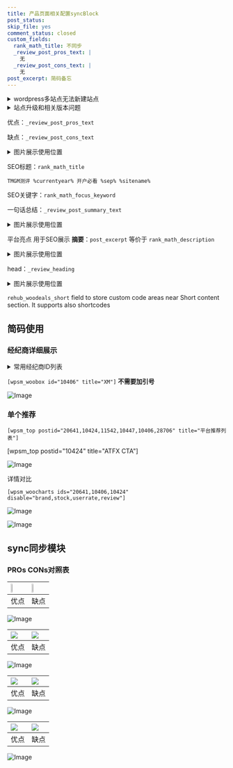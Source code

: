 ```yaml
---
title: 产品页面相关配置syncBlock
post_status: 
skip_file: yes
comment_status: closed
custom_fields:
  rank_math_title: 不同步
  _review_post_pros_text: |
    无
  _review_post_cons_text: |
    无
post_excerpt: 简码备忘
---
```

<details><summary>wordpress多站点无法新建站点</summary>

<li>和报错需要清理cookies一样的原因</li>
<li>wp-config.php里面<code>define( 'SUBDOMAIN_INSTALL', false );//子域名安装</code></li>
<li>新建子站点是用<code>define( 'SUBDOMAIN_INSTALL', true);//子域名安装</code> 完成以后，改成<code>false</code></li>
</details>

<details><summary>站点升级和相关版本问题</summary>

<p>wordpress：5.9.9
woocommerce：7.5.1
出现问题的地方：主题选项里面>><strong>Product layout >>compact style</strong></p>
<p>如何出现没有用过的字段 导致无法保存。先导出配置 然后进行修改，后面再次恢复即可。</p>
<p>出现部分字段无法显示时，需要返回默认布局后，对产品进行保存就好了。</p>
<p></p>
</details>

优点：`_review_post_pros_text`

缺点：`_review_post_cons_text`

<details><summary>图片展示使用位置</summary>

<img src="https://prod-files-secure.s3.us-west-2.amazonaws.com/39ed1227-6d7d-4570-be36-9ccd4a2c4241/f51d3d83-55d4-4bdf-9604-f37ec77ab556/Untitled.png?X-Amz-Algorithm=AWS4-HMAC-SHA256&X-Amz-Content-Sha256=UNSIGNED-PAYLOAD&X-Amz-Credential=ASIAZI2LB4666OG5MWXS%2F20250922%2Fus-west-2%2Fs3%2Faws4_request&X-Amz-Date=20250922T045521Z&X-Amz-Expires=3600&X-Amz-Security-Token=IQoJb3JpZ2luX2VjEJz%2F%2F%2F%2F%2F%2F%2F%2F%2F%2FwEaCXVzLXdlc3QtMiJIMEYCIQCrHz7nt6n3Va5F6ifrzeTiPu7DGU8SwNlXc1aL7eoDJgIhAKbpcm3d8D0CoCTF3y8ZaHEyxp9UwXSoS%2Fn7fXxWbh0WKv8DCCUQABoMNjM3NDIzMTgzODA1IgwNmpQJbEw80GWTMd4q3AO25Nhfqzi2P%2FQNORVK%2FdTq0vQra9sk6KLio%2BcagdybnBOv%2BiBtEVf45mdnsBConP%2F1A6SmOjSkdwC5vYrVw7BEEDv%2BwSXKMPfhKP9HyB%2F7e%2FraGof9sQlvm26UyaitexaB0vRUIXuwxq9GQZZVzZS%2FOgxb1Ju%2BUBI%2B39Vfq0XUukhjd%2Fl8UjaaIAN0P0yYkWDjrRNoZ8IXDI%2FtQQOKGciWmyM75UfcyRY%2FqeDsUIy7qZDtDmGRPLyxkwqrSicI9g1pJtYuKgDLy6mxXMi2Rv4dzS2erTeMSSVmiMNru%2FlLVJ3RjfI1L9NbF%2B1vSaG1m3eGhtplGtqdF4apJlUfRTCCkOYTOZK9lccsybvZE4R7%2FoEKUE7u43AQKMOwNAMKAiCDzKL7whJlveg%2Be5yPbvvmamqQiyOmlKqRQN2FiGromdCFD%2FKMHNVvUy77wTuEArKIVMyL5joKKtAdMr%2Fh%2FQJSppqa%2Bo0Zm27wf3djN5DaXLZtvoQ9V%2BW1%2BYAVxTyTh8iPS%2FDJA9jwha4W9v1VaBs3I3jPjdk6pYt2dO1kfQ6mvvZnLLtUz1X66jOoXdqv3P%2FcG7v11RVmi6HkeWMFtUu%2B%2BKZ9qmBGWK3AdX8eqX79Q4hG8P9A9bW%2FNb%2FQBzCOk8PGBjqkAUcw7AClnlUXLRWa1M%2BW0RbXynXXVl%2Fno%2BCYfgWV5kBSmaew5poRqqFuRFV4BNwE12YCWy4vUhdPCUBVTDWpUT%2BS35fZo%2BdTyP9KppKmbDI30D%2BRm7cbXt1%2FSa8jmdD1LhzLGEYYD1SC0Dd4mraUqB5PjlvL%2BATMqdxhxYArNpQgmWOD2ThPKVRDOX8sqZqze5RWzoTMXo3ho9APqf3d6ZD2fqAB&X-Amz-Signature=544e5211160cbb6de7987336b3cff9d5862a7b1acaf678b20899581b29c86965&X-Amz-SignedHeaders=host&x-amz-checksum-mode=ENABLED&x-id=GetObject" alt="Image">
</details>

SEO标题：`rank_math_title`

`TMGM测评 %currentyear% 开户必看 %sep% %sitename%`

SEO关键字：`rank_math_focus_keyword`

一句话总结：`_review_post_summary_text`

<details><summary>图片展示使用位置</summary>

<img src="https://prod-files-secure.s3.us-west-2.amazonaws.com/39ed1227-6d7d-4570-be36-9ccd4a2c4241/4b96a922-296c-4f4e-8630-d1c870cbce01/Untitled.png?X-Amz-Algorithm=AWS4-HMAC-SHA256&X-Amz-Content-Sha256=UNSIGNED-PAYLOAD&X-Amz-Credential=ASIAZI2LB4667DGKPQXX%2F20250922%2Fus-west-2%2Fs3%2Faws4_request&X-Amz-Date=20250922T045521Z&X-Amz-Expires=3600&X-Amz-Security-Token=IQoJb3JpZ2luX2VjEJz%2F%2F%2F%2F%2F%2F%2F%2F%2F%2FwEaCXVzLXdlc3QtMiJHMEUCIHWdel%2BjpEb88gzqTabOSr4kO4a9PsWy5U1ZuVVFuIbkAiEArRl4%2F1aCi%2BFgJeQSbWWEJj9nwRwTC5ZRLsqqP8oJ3sIq%2FwMIJRAAGgw2Mzc0MjMxODM4MDUiDNigWSt3KCtdJLICBSrcA6r%2FtawoflIj1f4ipI4Ek8YL4S4xCLKsV2rOAng62nB8608JXOd0t%2BP2eB3LvcB8YIW2K1JdDEatB5%2F1qo0n9oA1Ln%2BsaIenZ5WznVKnFYyM2iSeb8Cvxdhi5vsHi6eksZTulCxXYcbTt%2BeHFeZ8RfTLDAVX7GqzKLPTJ8KGUO495PxWcr4Mwfyp%2FxqtIe34Y6PLVHa0wO5tOv8NhG%2FbLV8SPtyXvTWfV5R0UWnQZIt3lqk7qDu6QTK086ZzavuHn6JpqM4LYsmgOWkN%2F8PMKIqYd9Zd48iVAhKiImkpXipVEBoTo80%2FW2rw2jOYSOneGOtreV3z%2B%2Bb%2FOlYfWCAbSThDFw9pZArl1FnbPVp1hFVz8peSCRKzyQ7SAeBbsLY1kf%2FAG%2F2RWQGTOecF1oVYWRrJOMeW9cv2iZo1WLY%2FhFOVbiOTitiu1DiQIC0vWemVChl5CPO7JF%2FKLZtEN3LHOr0kEYD9jgf%2BpJXrkFVjVXaLMJfgVFnjaSv6J7xb7VgvEMKWKtBpmI0iEJRKTMB81PRoAEziSTr%2B8MtcKksTDamv4zLoaYOqFI55rTpTmb6kYa6QFIRsbMdHEUWwcVY8uIx7j2bccAXEzfsoaloFP8Xk9QyFUYi4wh4cUJHTMK2Tw8YGOqUBxkkEAgaVlY0r%2F1BxI6DXObz0LzixDcL7WDH0CavNSU2nUZYhAel2uf%2FbpM%2BXo2fXPfEe%2BCHvO9idMCQIvcM6zVUIw432o8Y087Y%2B6rmkd8i7XxmBrrAUlvbdlhtSpDjrikDaT5GfXIYi0aS6crLuFwILzQ1%2BveGx4MXb7z1Aery78QIBVBvAbwd%2BvD0IwZl5wHTLETOlPtJBOkA%2BByKNSxT3sBea&X-Amz-Signature=f3b82a72ba79fde337c0e31796fb6f1dba09fd7cde71ff41c43423d4c8d30744&X-Amz-SignedHeaders=host&x-amz-checksum-mode=ENABLED&x-id=GetObject" alt="Image">
</details>

平台亮点 用于SEO展示 **摘要**：`post_excerpt`  等价于 `rank_math_description`

<details><summary>图片展示使用位置</summary>

<img src="https://prod-files-secure.s3.us-west-2.amazonaws.com/39ed1227-6d7d-4570-be36-9ccd4a2c4241/1ee11f63-b60a-4dfe-a7a7-d58ff23b5d88/Untitled.png?X-Amz-Algorithm=AWS4-HMAC-SHA256&X-Amz-Content-Sha256=UNSIGNED-PAYLOAD&X-Amz-Credential=ASIAZI2LB4665JPDIAB5%2F20250922%2Fus-west-2%2Fs3%2Faws4_request&X-Amz-Date=20250922T045521Z&X-Amz-Expires=3600&X-Amz-Security-Token=IQoJb3JpZ2luX2VjEJz%2F%2F%2F%2F%2F%2F%2F%2F%2F%2FwEaCXVzLXdlc3QtMiJHMEUCIC%2BM5Cksxb%2FKQ%2F741X7AAcMnHz%2FfWAb%2B59zq6w3EcqllAiEAxlFnIB8tqKqG1Ys%2BjmsZvtBVnyqA40YjnNJSbtrfRZEq%2FwMIJRAAGgw2Mzc0MjMxODM4MDUiDAOWwoqHp42bgktqICrcAxFeafoa2jqAwPBfsH7gUio4QiS3gAvaJBHZ%2B4GntPM73QUN2%2F6hjsigDOnJyf1x1FNBL3uOtf31JWSw8IMgKLbFPF0%2Fy4NgRuF2AZNRHBg07ej5Ej%2BhbgriNU4ZWZPhjCgGV%2FrCB5f1TRbUFu7eVFA4vjmaLPhR3MiZL%2F%2B%2F1SmAZCaBam2TxPtCrfBIK6YsdXSWhM00asvhCWTl62Msr1JRjtSsSzYBbp6JT3OKqwFdw%2FY6uTYzMN6m%2B2IJxZXXPLRqAv8aW1yeGQ%2F5j%2BKYDIMbRWUusppD%2F2xlyw15VgChbyfXUIaInQZ1l1PCJujnC6hMs7IBYd5%2FW3bPGQ9pmSbbMXxZm8y1rhOBDtNpHa%2BLNY7MxoPxhyqZ3AHIRQAqh7Mr9QWzh7Ye1aPu47FvOW1UkqoRswmRrDJ90dj9VEkPrEsoH%2FsBqPx8RX25tNi3q386hmQsiHOziv9hkg6VMeONMYmsRHvUQPzp7a1zlPg4tbDQhZJ5W8XXIDvGENAQlkIDoMv4ftT8SzqYR405%2B7Fis4gIdPdQNxft8uhx2I7RpPK%2FTQlvAg00k4Zq0tclvVvA2l2pjicYdkO32yd7NZIG5%2BQ733opQhtHJ87Hz6K0v8QB3qT7xr6GfoA3MMGTw8YGOqUBayjH3gclgDkbhupC12b20g9doHSv5BzqCAk6sPdpVJWshtzqArbqTvmUD4fZoqtwM6bkKEY0nMV4VZBYkzvrWti4jHRDKSNqXdojjgByOaE%2BrAXr3sn7l3en0lKQyoqdaGEqH71OGlsVEqpWECCztfu0a3c%2BTQGhUQKuqXILTcrs97o1SfqiG%2FZKp5dveQj%2Fbp%2FaeEQfLotXiXekSrNrYUxEHVit&X-Amz-Signature=d403cad26c73e56030a529f0ac7368e7580e7dfd45d02f621f59ab7ea70ea525&X-Amz-SignedHeaders=host&x-amz-checksum-mode=ENABLED&x-id=GetObject" alt="Image">
<img src="https://prod-files-secure.s3.us-west-2.amazonaws.com/39ed1227-6d7d-4570-be36-9ccd4a2c4241/ad4118b5-78d8-4fbe-801e-3b29b5d99c01/Untitled.png?X-Amz-Algorithm=AWS4-HMAC-SHA256&X-Amz-Content-Sha256=UNSIGNED-PAYLOAD&X-Amz-Credential=ASIAZI2LB4665JPDIAB5%2F20250922%2Fus-west-2%2Fs3%2Faws4_request&X-Amz-Date=20250922T045521Z&X-Amz-Expires=3600&X-Amz-Security-Token=IQoJb3JpZ2luX2VjEJz%2F%2F%2F%2F%2F%2F%2F%2F%2F%2FwEaCXVzLXdlc3QtMiJHMEUCIC%2BM5Cksxb%2FKQ%2F741X7AAcMnHz%2FfWAb%2B59zq6w3EcqllAiEAxlFnIB8tqKqG1Ys%2BjmsZvtBVnyqA40YjnNJSbtrfRZEq%2FwMIJRAAGgw2Mzc0MjMxODM4MDUiDAOWwoqHp42bgktqICrcAxFeafoa2jqAwPBfsH7gUio4QiS3gAvaJBHZ%2B4GntPM73QUN2%2F6hjsigDOnJyf1x1FNBL3uOtf31JWSw8IMgKLbFPF0%2Fy4NgRuF2AZNRHBg07ej5Ej%2BhbgriNU4ZWZPhjCgGV%2FrCB5f1TRbUFu7eVFA4vjmaLPhR3MiZL%2F%2B%2F1SmAZCaBam2TxPtCrfBIK6YsdXSWhM00asvhCWTl62Msr1JRjtSsSzYBbp6JT3OKqwFdw%2FY6uTYzMN6m%2B2IJxZXXPLRqAv8aW1yeGQ%2F5j%2BKYDIMbRWUusppD%2F2xlyw15VgChbyfXUIaInQZ1l1PCJujnC6hMs7IBYd5%2FW3bPGQ9pmSbbMXxZm8y1rhOBDtNpHa%2BLNY7MxoPxhyqZ3AHIRQAqh7Mr9QWzh7Ye1aPu47FvOW1UkqoRswmRrDJ90dj9VEkPrEsoH%2FsBqPx8RX25tNi3q386hmQsiHOziv9hkg6VMeONMYmsRHvUQPzp7a1zlPg4tbDQhZJ5W8XXIDvGENAQlkIDoMv4ftT8SzqYR405%2B7Fis4gIdPdQNxft8uhx2I7RpPK%2FTQlvAg00k4Zq0tclvVvA2l2pjicYdkO32yd7NZIG5%2BQ733opQhtHJ87Hz6K0v8QB3qT7xr6GfoA3MMGTw8YGOqUBayjH3gclgDkbhupC12b20g9doHSv5BzqCAk6sPdpVJWshtzqArbqTvmUD4fZoqtwM6bkKEY0nMV4VZBYkzvrWti4jHRDKSNqXdojjgByOaE%2BrAXr3sn7l3en0lKQyoqdaGEqH71OGlsVEqpWECCztfu0a3c%2BTQGhUQKuqXILTcrs97o1SfqiG%2FZKp5dveQj%2Fbp%2FaeEQfLotXiXekSrNrYUxEHVit&X-Amz-Signature=27dd06a2222e0921661169e19fa5ff4762a97cc029800e4f526eabe4300b4a47&X-Amz-SignedHeaders=host&x-amz-checksum-mode=ENABLED&x-id=GetObject" alt="Image">
<img src="https://prod-files-secure.s3.us-west-2.amazonaws.com/39ed1227-6d7d-4570-be36-9ccd4a2c4241/a38cf7c9-a79c-4b64-9e94-13589fe0758b/Untitled.png?X-Amz-Algorithm=AWS4-HMAC-SHA256&X-Amz-Content-Sha256=UNSIGNED-PAYLOAD&X-Amz-Credential=ASIAZI2LB4665JPDIAB5%2F20250922%2Fus-west-2%2Fs3%2Faws4_request&X-Amz-Date=20250922T045521Z&X-Amz-Expires=3600&X-Amz-Security-Token=IQoJb3JpZ2luX2VjEJz%2F%2F%2F%2F%2F%2F%2F%2F%2F%2FwEaCXVzLXdlc3QtMiJHMEUCIC%2BM5Cksxb%2FKQ%2F741X7AAcMnHz%2FfWAb%2B59zq6w3EcqllAiEAxlFnIB8tqKqG1Ys%2BjmsZvtBVnyqA40YjnNJSbtrfRZEq%2FwMIJRAAGgw2Mzc0MjMxODM4MDUiDAOWwoqHp42bgktqICrcAxFeafoa2jqAwPBfsH7gUio4QiS3gAvaJBHZ%2B4GntPM73QUN2%2F6hjsigDOnJyf1x1FNBL3uOtf31JWSw8IMgKLbFPF0%2Fy4NgRuF2AZNRHBg07ej5Ej%2BhbgriNU4ZWZPhjCgGV%2FrCB5f1TRbUFu7eVFA4vjmaLPhR3MiZL%2F%2B%2F1SmAZCaBam2TxPtCrfBIK6YsdXSWhM00asvhCWTl62Msr1JRjtSsSzYBbp6JT3OKqwFdw%2FY6uTYzMN6m%2B2IJxZXXPLRqAv8aW1yeGQ%2F5j%2BKYDIMbRWUusppD%2F2xlyw15VgChbyfXUIaInQZ1l1PCJujnC6hMs7IBYd5%2FW3bPGQ9pmSbbMXxZm8y1rhOBDtNpHa%2BLNY7MxoPxhyqZ3AHIRQAqh7Mr9QWzh7Ye1aPu47FvOW1UkqoRswmRrDJ90dj9VEkPrEsoH%2FsBqPx8RX25tNi3q386hmQsiHOziv9hkg6VMeONMYmsRHvUQPzp7a1zlPg4tbDQhZJ5W8XXIDvGENAQlkIDoMv4ftT8SzqYR405%2B7Fis4gIdPdQNxft8uhx2I7RpPK%2FTQlvAg00k4Zq0tclvVvA2l2pjicYdkO32yd7NZIG5%2BQ733opQhtHJ87Hz6K0v8QB3qT7xr6GfoA3MMGTw8YGOqUBayjH3gclgDkbhupC12b20g9doHSv5BzqCAk6sPdpVJWshtzqArbqTvmUD4fZoqtwM6bkKEY0nMV4VZBYkzvrWti4jHRDKSNqXdojjgByOaE%2BrAXr3sn7l3en0lKQyoqdaGEqH71OGlsVEqpWECCztfu0a3c%2BTQGhUQKuqXILTcrs97o1SfqiG%2FZKp5dveQj%2Fbp%2FaeEQfLotXiXekSrNrYUxEHVit&X-Amz-Signature=5cccba5d62dcfd031558a38d49db416141606854b1b9929f3cef176d035775bf&X-Amz-SignedHeaders=host&x-amz-checksum-mode=ENABLED&x-id=GetObject" alt="Image">
<img src="https://prod-files-secure.s3.us-west-2.amazonaws.com/39ed1227-6d7d-4570-be36-9ccd4a2c4241/7da6fc1e-d2ac-42ae-8c75-cb5749aa18f6/Untitled.png?X-Amz-Algorithm=AWS4-HMAC-SHA256&X-Amz-Content-Sha256=UNSIGNED-PAYLOAD&X-Amz-Credential=ASIAZI2LB4665JPDIAB5%2F20250922%2Fus-west-2%2Fs3%2Faws4_request&X-Amz-Date=20250922T045521Z&X-Amz-Expires=3600&X-Amz-Security-Token=IQoJb3JpZ2luX2VjEJz%2F%2F%2F%2F%2F%2F%2F%2F%2F%2FwEaCXVzLXdlc3QtMiJHMEUCIC%2BM5Cksxb%2FKQ%2F741X7AAcMnHz%2FfWAb%2B59zq6w3EcqllAiEAxlFnIB8tqKqG1Ys%2BjmsZvtBVnyqA40YjnNJSbtrfRZEq%2FwMIJRAAGgw2Mzc0MjMxODM4MDUiDAOWwoqHp42bgktqICrcAxFeafoa2jqAwPBfsH7gUio4QiS3gAvaJBHZ%2B4GntPM73QUN2%2F6hjsigDOnJyf1x1FNBL3uOtf31JWSw8IMgKLbFPF0%2Fy4NgRuF2AZNRHBg07ej5Ej%2BhbgriNU4ZWZPhjCgGV%2FrCB5f1TRbUFu7eVFA4vjmaLPhR3MiZL%2F%2B%2F1SmAZCaBam2TxPtCrfBIK6YsdXSWhM00asvhCWTl62Msr1JRjtSsSzYBbp6JT3OKqwFdw%2FY6uTYzMN6m%2B2IJxZXXPLRqAv8aW1yeGQ%2F5j%2BKYDIMbRWUusppD%2F2xlyw15VgChbyfXUIaInQZ1l1PCJujnC6hMs7IBYd5%2FW3bPGQ9pmSbbMXxZm8y1rhOBDtNpHa%2BLNY7MxoPxhyqZ3AHIRQAqh7Mr9QWzh7Ye1aPu47FvOW1UkqoRswmRrDJ90dj9VEkPrEsoH%2FsBqPx8RX25tNi3q386hmQsiHOziv9hkg6VMeONMYmsRHvUQPzp7a1zlPg4tbDQhZJ5W8XXIDvGENAQlkIDoMv4ftT8SzqYR405%2B7Fis4gIdPdQNxft8uhx2I7RpPK%2FTQlvAg00k4Zq0tclvVvA2l2pjicYdkO32yd7NZIG5%2BQ733opQhtHJ87Hz6K0v8QB3qT7xr6GfoA3MMGTw8YGOqUBayjH3gclgDkbhupC12b20g9doHSv5BzqCAk6sPdpVJWshtzqArbqTvmUD4fZoqtwM6bkKEY0nMV4VZBYkzvrWti4jHRDKSNqXdojjgByOaE%2BrAXr3sn7l3en0lKQyoqdaGEqH71OGlsVEqpWECCztfu0a3c%2BTQGhUQKuqXILTcrs97o1SfqiG%2FZKp5dveQj%2Fbp%2FaeEQfLotXiXekSrNrYUxEHVit&X-Amz-Signature=3d6daf84149c3e55e8c71eec4c390b8081995c131469e5dafa83b93cad94099c&X-Amz-SignedHeaders=host&x-amz-checksum-mode=ENABLED&x-id=GetObject" alt="Image">
<img src="https://prod-files-secure.s3.us-west-2.amazonaws.com/39ed1227-6d7d-4570-be36-9ccd4a2c4241/7e97f40a-eaee-47f5-b2f9-475f96808fa7/Untitled.png?X-Amz-Algorithm=AWS4-HMAC-SHA256&X-Amz-Content-Sha256=UNSIGNED-PAYLOAD&X-Amz-Credential=ASIAZI2LB4665JPDIAB5%2F20250922%2Fus-west-2%2Fs3%2Faws4_request&X-Amz-Date=20250922T045521Z&X-Amz-Expires=3600&X-Amz-Security-Token=IQoJb3JpZ2luX2VjEJz%2F%2F%2F%2F%2F%2F%2F%2F%2F%2FwEaCXVzLXdlc3QtMiJHMEUCIC%2BM5Cksxb%2FKQ%2F741X7AAcMnHz%2FfWAb%2B59zq6w3EcqllAiEAxlFnIB8tqKqG1Ys%2BjmsZvtBVnyqA40YjnNJSbtrfRZEq%2FwMIJRAAGgw2Mzc0MjMxODM4MDUiDAOWwoqHp42bgktqICrcAxFeafoa2jqAwPBfsH7gUio4QiS3gAvaJBHZ%2B4GntPM73QUN2%2F6hjsigDOnJyf1x1FNBL3uOtf31JWSw8IMgKLbFPF0%2Fy4NgRuF2AZNRHBg07ej5Ej%2BhbgriNU4ZWZPhjCgGV%2FrCB5f1TRbUFu7eVFA4vjmaLPhR3MiZL%2F%2B%2F1SmAZCaBam2TxPtCrfBIK6YsdXSWhM00asvhCWTl62Msr1JRjtSsSzYBbp6JT3OKqwFdw%2FY6uTYzMN6m%2B2IJxZXXPLRqAv8aW1yeGQ%2F5j%2BKYDIMbRWUusppD%2F2xlyw15VgChbyfXUIaInQZ1l1PCJujnC6hMs7IBYd5%2FW3bPGQ9pmSbbMXxZm8y1rhOBDtNpHa%2BLNY7MxoPxhyqZ3AHIRQAqh7Mr9QWzh7Ye1aPu47FvOW1UkqoRswmRrDJ90dj9VEkPrEsoH%2FsBqPx8RX25tNi3q386hmQsiHOziv9hkg6VMeONMYmsRHvUQPzp7a1zlPg4tbDQhZJ5W8XXIDvGENAQlkIDoMv4ftT8SzqYR405%2B7Fis4gIdPdQNxft8uhx2I7RpPK%2FTQlvAg00k4Zq0tclvVvA2l2pjicYdkO32yd7NZIG5%2BQ733opQhtHJ87Hz6K0v8QB3qT7xr6GfoA3MMGTw8YGOqUBayjH3gclgDkbhupC12b20g9doHSv5BzqCAk6sPdpVJWshtzqArbqTvmUD4fZoqtwM6bkKEY0nMV4VZBYkzvrWti4jHRDKSNqXdojjgByOaE%2BrAXr3sn7l3en0lKQyoqdaGEqH71OGlsVEqpWECCztfu0a3c%2BTQGhUQKuqXILTcrs97o1SfqiG%2FZKp5dveQj%2Fbp%2FaeEQfLotXiXekSrNrYUxEHVit&X-Amz-Signature=155b55a07c4e48095307c240de6f954b9e59b0264392cf700a4cbffcc9e12123&X-Amz-SignedHeaders=host&x-amz-checksum-mode=ENABLED&x-id=GetObject" alt="Image">
</details>

head：`_review_heading`

<details><summary>图片展示使用位置</summary>

<img src="https://prod-files-secure.s3.us-west-2.amazonaws.com/39ed1227-6d7d-4570-be36-9ccd4a2c4241/3a4650ad-9887-415c-889a-edd51fa54f27/Untitled.png?X-Amz-Algorithm=AWS4-HMAC-SHA256&X-Amz-Content-Sha256=UNSIGNED-PAYLOAD&X-Amz-Credential=ASIAZI2LB466SB3YLCHU%2F20250922%2Fus-west-2%2Fs3%2Faws4_request&X-Amz-Date=20250922T045521Z&X-Amz-Expires=3600&X-Amz-Security-Token=IQoJb3JpZ2luX2VjEJz%2F%2F%2F%2F%2F%2F%2F%2F%2F%2FwEaCXVzLXdlc3QtMiJGMEQCIDj6m01slaw4Dth%2FxkUgU%2BxU1IH8qiiZWovihyJRyDSeAiAmI2P0AnFxyyBEQSRKK6EuwGPdsCfcaS63IVmvOGT1Tyr%2FAwglEAAaDDYzNzQyMzE4MzgwNSIM1q45q9or5nbZhh0yKtwD4LcoPTBPgfCnHxajlQgmCgiwlkUvicmTtNb1ZpeRVu4ikUU8unQ4DDXUmDdHhZDmo2r1gk45Z6U4pIma8nbIr5IuXSeupwNJYPw4rh1MgMwPnys9bUxNGJGy78fLe%2Bz%2F0t27siu2zlcdbJk2e5SrtJ5UFJ3VX2Zly1l2rttWYnRDT%2FmUFV%2Ffjb3q9aOufqD8whal6hhQJPV3q6baj79CLbwr5v2Yxjqj7UbWVdCMy82lWcKs%2BRVePXrkfMo%2Bsq2Dn5tPE%2ByPsykUEzGjcnyGr12ng%2B48BiSvwDqJI%2B%2Ba2%2BVUd001%2FnMW973ExYXb6Xm2hpostoE6r4dZfxXhWPOEi%2BqdSZ4hxfo65KH3vNFTcIi0DaNWUp3CEmO9IbiabxUuX%2FEizYkycB0l%2FqMBKi1iXvQ1cNkHr25mwPvYqtY5WxNT5yBO3Shki1v0eULAQiFv95E%2BhKjDXei51QFwGa4083TesthGp1aBLL55GgOuHMvMydUaqCwXeekOcbq%2F3hiEmFlukCuvlBBMapCV8l%2FtL%2FSqAsKQ%2By95QvPtC0DTFaYlAr6iskNmsfV2ap9hSqAHqkevWTrEh0eokAGaSGjCpWdayWdOg2rAW0sowaKS9JkvkFvWh2iOe0C7qrEwwJPDxgY6pgH5RljoxKDtwPaom%2BohGpQinCu%2B0jzYUR90kdXxrOYbPVgumPB2TaKYagZTk%2B%2BUWj%2BWRypoSAMeRVhO6m900eVRKlrRBlD0grAqzJ9THER3W5fnz8Fib%2BG%2BDGz6LxGmwxuztf8%2FiTQTRE0uzupIz9GLqIlBdUpA6%2FLxXB9DgfwPRi7qNg1Cd7w%2F6z33tHn7gJvJQqHTptvVy0aWuJlYdVtsGix4wN89&X-Amz-Signature=9991167bf6c7c0978eceed733406cc9f16713a5167be0bf174697a4f2697c694&X-Amz-SignedHeaders=host&x-amz-checksum-mode=ENABLED&x-id=GetObject" alt="Image">
</details>

`rehub_woodeals_short`	field to store custom code areas near Short content section. It supports also shortcodes



## 简码使用

### 经纪商详细展示

<details><summary>常用经纪商ID列表</summary>

<pre><code class="php">嘉盛 ===> 20641  [wpsm_woobox id="20641" title="嘉盛"]
易信easymarkets ===> 11542  [wpsm_woobox id="11542" title="易信easymarkets"]
ATFX外汇 ===> 10424  [wpsm_woobox id="10424" title="ATFX"]
XM ===> 10406  [wpsm_woobox id="10406" title="XM"]
TMGM ===> 29622  [wpsm_woobox id="29622" title="TMGM"]
HYCM ===> 10447  [wpsm_woobox id="10447" title="HYCM"]
fpmarkets澳福外汇 ===> 20639  [wpsm_woobox id="20639" title="fpmarkets澳福外汇"]</code></pre>
</details>

`[wpsm_woobox id="10406" title="XM"]` **不需要加引号**

![Image](https://prod-files-secure.s3.us-west-2.amazonaws.com/39ed1227-6d7d-4570-be36-9ccd4a2c4241/4f898f9d-0fa7-4e43-acd3-ac6bc7be575a/Untitled.png?X-Amz-Algorithm=AWS4-HMAC-SHA256&X-Amz-Content-Sha256=UNSIGNED-PAYLOAD&X-Amz-Credential=ASIAZI2LB466V4QLR7L3%2F20250922%2Fus-west-2%2Fs3%2Faws4_request&X-Amz-Date=20250922T045517Z&X-Amz-Expires=3600&X-Amz-Security-Token=IQoJb3JpZ2luX2VjEJz%2F%2F%2F%2F%2F%2F%2F%2F%2F%2FwEaCXVzLXdlc3QtMiJIMEYCIQDI6MAPERwVoIMA%2FWNyAH4WN8GGIWUASaVcVJ7W6Oa5WAIhAO5oiVsdwc%2FCdxAZlJXkX87GdBbt7N1HGC0KOeC%2BtEuwKv8DCCUQABoMNjM3NDIzMTgzODA1IgzeweYLiulmZZfCZ9sq3APNh8ahy55QBU0dvUz9J75QiajBWvGsIhg94yJfWLb7BQSA%2B16%2BbmfIPeuu3RIS22NfMPJyxwVEVxqytM5z%2BeuTw8KTBUkZnlBAvfvVOfKY2jwn%2Bw3DAy1N44CgzHSsqt7DPivg%2BrIe7xe0QUgU71pULcYvi3Dfmm3jtaPIryUbyYseasqqKUbz3D5x222%2BylK1DX8JjNoCNPKgsyn0eqNXPNr0N8fkh3%2BKR4xP9%2BdSuzvTmiYIEm7FSpRIWr61P%2Fc3R4EHKZhIgK37DFZY3uwJ2LscK%2FjETEYzBtVjXjOmJbwmbZA7T%2BWq95S0IXi1op0ZGBz39zhqyV%2B4D5OqkXV9tvS87PyYw3Ky6FFvPXhZHcAL2l%2FuQ5ulePJlPXKPDdZ8AZdT3XSw1MSJA8%2FrYtGXvcPpJ0kVBXGltmxE3X8lozwgrXDPHhcnlv0RRdQ3AUX6KNkDjxf%2BsgTYigP8VDHEanrwnaRUOm3MsYZI3aa9WdgvptjeihgM8fWnwVrBcloE6hqPxV8Qakch4KMe5%2FDocP2hP7fxbCQd%2B6nHlDdhNsAiY47nW3v0G%2Bn%2FmiJauhVZDgDqjdJUXP9Q7dyFrDa2955NHiBLvOkMkXSt14xcvirCWhBECawGzwyW%2FjCNk8PGBjqkAdmmwLyhrdrI7bbwzbmWo4mXFRnBawwgrIWa2VbSB2aLgYK8JkCE13FPH%2BkjKikY%2FSZLOpagy83Zxh%2Bt4wfrZ%2FtKxtkxbj6U2q9vbSs8lDQK1EjbSPthq3FuWjI%2BhPbmwdVd1DaXRzHIMqS0l%2F3JsWjlGKGZleygP%2BDuS%2BscG4R8lmvA0k9Wcl%2FxLIPZhkir6QVGGFcGBOo4QgKv8NUCE6qaUoQD&X-Amz-Signature=8bb4c631108b99cda288760e1bd91cd41819820e1f3e722a43f13b34317e58e9&X-Amz-SignedHeaders=host&x-amz-checksum-mode=ENABLED&x-id=GetObject)

### 单个推荐
`[wpsm_top postid="20641,10424,11542,10447,10406,28706" title="平台推荐列表"]`

[wpsm_top postid="10424" title="ATFX CTA"]

![Image](https://prod-files-secure.s3.us-west-2.amazonaws.com/39ed1227-6d7d-4570-be36-9ccd4a2c4241/5ac620dc-51a8-48b6-b55d-91f47299193c/Untitled.png?X-Amz-Algorithm=AWS4-HMAC-SHA256&X-Amz-Content-Sha256=UNSIGNED-PAYLOAD&X-Amz-Credential=ASIAZI2LB466V4QLR7L3%2F20250922%2Fus-west-2%2Fs3%2Faws4_request&X-Amz-Date=20250922T045517Z&X-Amz-Expires=3600&X-Amz-Security-Token=IQoJb3JpZ2luX2VjEJz%2F%2F%2F%2F%2F%2F%2F%2F%2F%2FwEaCXVzLXdlc3QtMiJIMEYCIQDI6MAPERwVoIMA%2FWNyAH4WN8GGIWUASaVcVJ7W6Oa5WAIhAO5oiVsdwc%2FCdxAZlJXkX87GdBbt7N1HGC0KOeC%2BtEuwKv8DCCUQABoMNjM3NDIzMTgzODA1IgzeweYLiulmZZfCZ9sq3APNh8ahy55QBU0dvUz9J75QiajBWvGsIhg94yJfWLb7BQSA%2B16%2BbmfIPeuu3RIS22NfMPJyxwVEVxqytM5z%2BeuTw8KTBUkZnlBAvfvVOfKY2jwn%2Bw3DAy1N44CgzHSsqt7DPivg%2BrIe7xe0QUgU71pULcYvi3Dfmm3jtaPIryUbyYseasqqKUbz3D5x222%2BylK1DX8JjNoCNPKgsyn0eqNXPNr0N8fkh3%2BKR4xP9%2BdSuzvTmiYIEm7FSpRIWr61P%2Fc3R4EHKZhIgK37DFZY3uwJ2LscK%2FjETEYzBtVjXjOmJbwmbZA7T%2BWq95S0IXi1op0ZGBz39zhqyV%2B4D5OqkXV9tvS87PyYw3Ky6FFvPXhZHcAL2l%2FuQ5ulePJlPXKPDdZ8AZdT3XSw1MSJA8%2FrYtGXvcPpJ0kVBXGltmxE3X8lozwgrXDPHhcnlv0RRdQ3AUX6KNkDjxf%2BsgTYigP8VDHEanrwnaRUOm3MsYZI3aa9WdgvptjeihgM8fWnwVrBcloE6hqPxV8Qakch4KMe5%2FDocP2hP7fxbCQd%2B6nHlDdhNsAiY47nW3v0G%2Bn%2FmiJauhVZDgDqjdJUXP9Q7dyFrDa2955NHiBLvOkMkXSt14xcvirCWhBECawGzwyW%2FjCNk8PGBjqkAdmmwLyhrdrI7bbwzbmWo4mXFRnBawwgrIWa2VbSB2aLgYK8JkCE13FPH%2BkjKikY%2FSZLOpagy83Zxh%2Bt4wfrZ%2FtKxtkxbj6U2q9vbSs8lDQK1EjbSPthq3FuWjI%2BhPbmwdVd1DaXRzHIMqS0l%2F3JsWjlGKGZleygP%2BDuS%2BscG4R8lmvA0k9Wcl%2FxLIPZhkir6QVGGFcGBOo4QgKv8NUCE6qaUoQD&X-Amz-Signature=f5eb6ffef89678594ede8ebe396dd2e6e45b85bd8d91afea0c67a1247a622258&X-Amz-SignedHeaders=host&x-amz-checksum-mode=ENABLED&x-id=GetObject)

详情对比

`[wpsm_woocharts ids="20641,10406,10424" disable="brand,stock,userrate,review"]`

![Image](https://prod-files-secure.s3.us-west-2.amazonaws.com/39ed1227-6d7d-4570-be36-9ccd4a2c4241/bf3ba45f-b9f3-4295-8aef-b4a495fd25f4/Untitled.png?X-Amz-Algorithm=AWS4-HMAC-SHA256&X-Amz-Content-Sha256=UNSIGNED-PAYLOAD&X-Amz-Credential=ASIAZI2LB466V4QLR7L3%2F20250922%2Fus-west-2%2Fs3%2Faws4_request&X-Amz-Date=20250922T045518Z&X-Amz-Expires=3600&X-Amz-Security-Token=IQoJb3JpZ2luX2VjEJz%2F%2F%2F%2F%2F%2F%2F%2F%2F%2FwEaCXVzLXdlc3QtMiJIMEYCIQDI6MAPERwVoIMA%2FWNyAH4WN8GGIWUASaVcVJ7W6Oa5WAIhAO5oiVsdwc%2FCdxAZlJXkX87GdBbt7N1HGC0KOeC%2BtEuwKv8DCCUQABoMNjM3NDIzMTgzODA1IgzeweYLiulmZZfCZ9sq3APNh8ahy55QBU0dvUz9J75QiajBWvGsIhg94yJfWLb7BQSA%2B16%2BbmfIPeuu3RIS22NfMPJyxwVEVxqytM5z%2BeuTw8KTBUkZnlBAvfvVOfKY2jwn%2Bw3DAy1N44CgzHSsqt7DPivg%2BrIe7xe0QUgU71pULcYvi3Dfmm3jtaPIryUbyYseasqqKUbz3D5x222%2BylK1DX8JjNoCNPKgsyn0eqNXPNr0N8fkh3%2BKR4xP9%2BdSuzvTmiYIEm7FSpRIWr61P%2Fc3R4EHKZhIgK37DFZY3uwJ2LscK%2FjETEYzBtVjXjOmJbwmbZA7T%2BWq95S0IXi1op0ZGBz39zhqyV%2B4D5OqkXV9tvS87PyYw3Ky6FFvPXhZHcAL2l%2FuQ5ulePJlPXKPDdZ8AZdT3XSw1MSJA8%2FrYtGXvcPpJ0kVBXGltmxE3X8lozwgrXDPHhcnlv0RRdQ3AUX6KNkDjxf%2BsgTYigP8VDHEanrwnaRUOm3MsYZI3aa9WdgvptjeihgM8fWnwVrBcloE6hqPxV8Qakch4KMe5%2FDocP2hP7fxbCQd%2B6nHlDdhNsAiY47nW3v0G%2Bn%2FmiJauhVZDgDqjdJUXP9Q7dyFrDa2955NHiBLvOkMkXSt14xcvirCWhBECawGzwyW%2FjCNk8PGBjqkAdmmwLyhrdrI7bbwzbmWo4mXFRnBawwgrIWa2VbSB2aLgYK8JkCE13FPH%2BkjKikY%2FSZLOpagy83Zxh%2Bt4wfrZ%2FtKxtkxbj6U2q9vbSs8lDQK1EjbSPthq3FuWjI%2BhPbmwdVd1DaXRzHIMqS0l%2F3JsWjlGKGZleygP%2BDuS%2BscG4R8lmvA0k9Wcl%2FxLIPZhkir6QVGGFcGBOo4QgKv8NUCE6qaUoQD&X-Amz-Signature=e0b447e244a712436224dcf604f5f7cc0b36596ce2384943d8c19e69b91544a7&X-Amz-SignedHeaders=host&x-amz-checksum-mode=ENABLED&x-id=GetObject)

![Image](https://prod-files-secure.s3.us-west-2.amazonaws.com/39ed1227-6d7d-4570-be36-9ccd4a2c4241/30bc56ef-f383-4b48-9768-2ebc9e436ec0/Untitled.png?X-Amz-Algorithm=AWS4-HMAC-SHA256&X-Amz-Content-Sha256=UNSIGNED-PAYLOAD&X-Amz-Credential=ASIAZI2LB466V4QLR7L3%2F20250922%2Fus-west-2%2Fs3%2Faws4_request&X-Amz-Date=20250922T045518Z&X-Amz-Expires=3600&X-Amz-Security-Token=IQoJb3JpZ2luX2VjEJz%2F%2F%2F%2F%2F%2F%2F%2F%2F%2FwEaCXVzLXdlc3QtMiJIMEYCIQDI6MAPERwVoIMA%2FWNyAH4WN8GGIWUASaVcVJ7W6Oa5WAIhAO5oiVsdwc%2FCdxAZlJXkX87GdBbt7N1HGC0KOeC%2BtEuwKv8DCCUQABoMNjM3NDIzMTgzODA1IgzeweYLiulmZZfCZ9sq3APNh8ahy55QBU0dvUz9J75QiajBWvGsIhg94yJfWLb7BQSA%2B16%2BbmfIPeuu3RIS22NfMPJyxwVEVxqytM5z%2BeuTw8KTBUkZnlBAvfvVOfKY2jwn%2Bw3DAy1N44CgzHSsqt7DPivg%2BrIe7xe0QUgU71pULcYvi3Dfmm3jtaPIryUbyYseasqqKUbz3D5x222%2BylK1DX8JjNoCNPKgsyn0eqNXPNr0N8fkh3%2BKR4xP9%2BdSuzvTmiYIEm7FSpRIWr61P%2Fc3R4EHKZhIgK37DFZY3uwJ2LscK%2FjETEYzBtVjXjOmJbwmbZA7T%2BWq95S0IXi1op0ZGBz39zhqyV%2B4D5OqkXV9tvS87PyYw3Ky6FFvPXhZHcAL2l%2FuQ5ulePJlPXKPDdZ8AZdT3XSw1MSJA8%2FrYtGXvcPpJ0kVBXGltmxE3X8lozwgrXDPHhcnlv0RRdQ3AUX6KNkDjxf%2BsgTYigP8VDHEanrwnaRUOm3MsYZI3aa9WdgvptjeihgM8fWnwVrBcloE6hqPxV8Qakch4KMe5%2FDocP2hP7fxbCQd%2B6nHlDdhNsAiY47nW3v0G%2Bn%2FmiJauhVZDgDqjdJUXP9Q7dyFrDa2955NHiBLvOkMkXSt14xcvirCWhBECawGzwyW%2FjCNk8PGBjqkAdmmwLyhrdrI7bbwzbmWo4mXFRnBawwgrIWa2VbSB2aLgYK8JkCE13FPH%2BkjKikY%2FSZLOpagy83Zxh%2Bt4wfrZ%2FtKxtkxbj6U2q9vbSs8lDQK1EjbSPthq3FuWjI%2BhPbmwdVd1DaXRzHIMqS0l%2F3JsWjlGKGZleygP%2BDuS%2BscG4R8lmvA0k9Wcl%2FxLIPZhkir6QVGGFcGBOo4QgKv8NUCE6qaUoQD&X-Amz-Signature=7c3cca317793483211ffc3a7949a1151878518bf71474dcf676576e6c68d779b&X-Amz-SignedHeaders=host&x-amz-checksum-mode=ENABLED&x-id=GetObject)

## sync同步模块

### PROs CONs对照表

| <img src="https://cdn.ifttt.fun/gh/jarlin8/OSS@main/icons/customize/pros.svg" height="auto" width="37.3%"> | <img src="https://cdn.ifttt.fun/gh/jarlin8/OSS@main/icons/customize/cons.svg" height="auto" width="28.8%"> |
| :--- | :--- |
| 优点 | 缺点 |

![Image](https://prod-files-secure.s3.us-west-2.amazonaws.com/39ed1227-6d7d-4570-be36-9ccd4a2c4241/8742b755-dfb5-4004-9a5f-d6e561664bd8/Untitled.png?X-Amz-Algorithm=AWS4-HMAC-SHA256&X-Amz-Content-Sha256=UNSIGNED-PAYLOAD&X-Amz-Credential=ASIAZI2LB466V4QLR7L3%2F20250922%2Fus-west-2%2Fs3%2Faws4_request&X-Amz-Date=20250922T045518Z&X-Amz-Expires=3600&X-Amz-Security-Token=IQoJb3JpZ2luX2VjEJz%2F%2F%2F%2F%2F%2F%2F%2F%2F%2FwEaCXVzLXdlc3QtMiJIMEYCIQDI6MAPERwVoIMA%2FWNyAH4WN8GGIWUASaVcVJ7W6Oa5WAIhAO5oiVsdwc%2FCdxAZlJXkX87GdBbt7N1HGC0KOeC%2BtEuwKv8DCCUQABoMNjM3NDIzMTgzODA1IgzeweYLiulmZZfCZ9sq3APNh8ahy55QBU0dvUz9J75QiajBWvGsIhg94yJfWLb7BQSA%2B16%2BbmfIPeuu3RIS22NfMPJyxwVEVxqytM5z%2BeuTw8KTBUkZnlBAvfvVOfKY2jwn%2Bw3DAy1N44CgzHSsqt7DPivg%2BrIe7xe0QUgU71pULcYvi3Dfmm3jtaPIryUbyYseasqqKUbz3D5x222%2BylK1DX8JjNoCNPKgsyn0eqNXPNr0N8fkh3%2BKR4xP9%2BdSuzvTmiYIEm7FSpRIWr61P%2Fc3R4EHKZhIgK37DFZY3uwJ2LscK%2FjETEYzBtVjXjOmJbwmbZA7T%2BWq95S0IXi1op0ZGBz39zhqyV%2B4D5OqkXV9tvS87PyYw3Ky6FFvPXhZHcAL2l%2FuQ5ulePJlPXKPDdZ8AZdT3XSw1MSJA8%2FrYtGXvcPpJ0kVBXGltmxE3X8lozwgrXDPHhcnlv0RRdQ3AUX6KNkDjxf%2BsgTYigP8VDHEanrwnaRUOm3MsYZI3aa9WdgvptjeihgM8fWnwVrBcloE6hqPxV8Qakch4KMe5%2FDocP2hP7fxbCQd%2B6nHlDdhNsAiY47nW3v0G%2Bn%2FmiJauhVZDgDqjdJUXP9Q7dyFrDa2955NHiBLvOkMkXSt14xcvirCWhBECawGzwyW%2FjCNk8PGBjqkAdmmwLyhrdrI7bbwzbmWo4mXFRnBawwgrIWa2VbSB2aLgYK8JkCE13FPH%2BkjKikY%2FSZLOpagy83Zxh%2Bt4wfrZ%2FtKxtkxbj6U2q9vbSs8lDQK1EjbSPthq3FuWjI%2BhPbmwdVd1DaXRzHIMqS0l%2F3JsWjlGKGZleygP%2BDuS%2BscG4R8lmvA0k9Wcl%2FxLIPZhkir6QVGGFcGBOo4QgKv8NUCE6qaUoQD&X-Amz-Signature=3b5b81e7e331d5b010c108a67c5a57e6f7b74d87144a5e9242c8aa7e5c6d7646&X-Amz-SignedHeaders=host&x-amz-checksum-mode=ENABLED&x-id=GetObject)

| <img src="https://cdn.ifttt.fun/gh/jarlin8/OSS@main/icons/customize/pros1.svg" height="auto"> | <img src="https://cdn.ifttt.fun/gh/jarlin8/OSS@main/icons/customize/cons1.svg" height="auto"> |
| :--- | :--- |
| 优点 | 缺点 |

![Image](https://prod-files-secure.s3.us-west-2.amazonaws.com/39ed1227-6d7d-4570-be36-9ccd4a2c4241/806358f8-c9c4-4e17-bb35-c6c76a5397a5/Untitled.png?X-Amz-Algorithm=AWS4-HMAC-SHA256&X-Amz-Content-Sha256=UNSIGNED-PAYLOAD&X-Amz-Credential=ASIAZI2LB466V4QLR7L3%2F20250922%2Fus-west-2%2Fs3%2Faws4_request&X-Amz-Date=20250922T045518Z&X-Amz-Expires=3600&X-Amz-Security-Token=IQoJb3JpZ2luX2VjEJz%2F%2F%2F%2F%2F%2F%2F%2F%2F%2FwEaCXVzLXdlc3QtMiJIMEYCIQDI6MAPERwVoIMA%2FWNyAH4WN8GGIWUASaVcVJ7W6Oa5WAIhAO5oiVsdwc%2FCdxAZlJXkX87GdBbt7N1HGC0KOeC%2BtEuwKv8DCCUQABoMNjM3NDIzMTgzODA1IgzeweYLiulmZZfCZ9sq3APNh8ahy55QBU0dvUz9J75QiajBWvGsIhg94yJfWLb7BQSA%2B16%2BbmfIPeuu3RIS22NfMPJyxwVEVxqytM5z%2BeuTw8KTBUkZnlBAvfvVOfKY2jwn%2Bw3DAy1N44CgzHSsqt7DPivg%2BrIe7xe0QUgU71pULcYvi3Dfmm3jtaPIryUbyYseasqqKUbz3D5x222%2BylK1DX8JjNoCNPKgsyn0eqNXPNr0N8fkh3%2BKR4xP9%2BdSuzvTmiYIEm7FSpRIWr61P%2Fc3R4EHKZhIgK37DFZY3uwJ2LscK%2FjETEYzBtVjXjOmJbwmbZA7T%2BWq95S0IXi1op0ZGBz39zhqyV%2B4D5OqkXV9tvS87PyYw3Ky6FFvPXhZHcAL2l%2FuQ5ulePJlPXKPDdZ8AZdT3XSw1MSJA8%2FrYtGXvcPpJ0kVBXGltmxE3X8lozwgrXDPHhcnlv0RRdQ3AUX6KNkDjxf%2BsgTYigP8VDHEanrwnaRUOm3MsYZI3aa9WdgvptjeihgM8fWnwVrBcloE6hqPxV8Qakch4KMe5%2FDocP2hP7fxbCQd%2B6nHlDdhNsAiY47nW3v0G%2Bn%2FmiJauhVZDgDqjdJUXP9Q7dyFrDa2955NHiBLvOkMkXSt14xcvirCWhBECawGzwyW%2FjCNk8PGBjqkAdmmwLyhrdrI7bbwzbmWo4mXFRnBawwgrIWa2VbSB2aLgYK8JkCE13FPH%2BkjKikY%2FSZLOpagy83Zxh%2Bt4wfrZ%2FtKxtkxbj6U2q9vbSs8lDQK1EjbSPthq3FuWjI%2BhPbmwdVd1DaXRzHIMqS0l%2F3JsWjlGKGZleygP%2BDuS%2BscG4R8lmvA0k9Wcl%2FxLIPZhkir6QVGGFcGBOo4QgKv8NUCE6qaUoQD&X-Amz-Signature=a652aac5335f19885b8ad0449c8853b11ad20bb881707ec098d038c5257e24dc&X-Amz-SignedHeaders=host&x-amz-checksum-mode=ENABLED&x-id=GetObject)

| <img src="https://cdn.ifttt.fun/gh/jarlin8/OSS@main/icons/customize/pros2.svg" height="auto"> | <img src="https://cdn.ifttt.fun/gh/jarlin8/OSS@main/icons/customize/cons2.svg" height="auto"> |
| :--- | :--- |
| 优点 | 缺点 |

![Image](https://prod-files-secure.s3.us-west-2.amazonaws.com/39ed1227-6d7d-4570-be36-9ccd4a2c4241/a9245ec9-70dd-4005-b534-0d54315fc5f3/Untitled.png?X-Amz-Algorithm=AWS4-HMAC-SHA256&X-Amz-Content-Sha256=UNSIGNED-PAYLOAD&X-Amz-Credential=ASIAZI2LB466V4QLR7L3%2F20250922%2Fus-west-2%2Fs3%2Faws4_request&X-Amz-Date=20250922T045518Z&X-Amz-Expires=3600&X-Amz-Security-Token=IQoJb3JpZ2luX2VjEJz%2F%2F%2F%2F%2F%2F%2F%2F%2F%2FwEaCXVzLXdlc3QtMiJIMEYCIQDI6MAPERwVoIMA%2FWNyAH4WN8GGIWUASaVcVJ7W6Oa5WAIhAO5oiVsdwc%2FCdxAZlJXkX87GdBbt7N1HGC0KOeC%2BtEuwKv8DCCUQABoMNjM3NDIzMTgzODA1IgzeweYLiulmZZfCZ9sq3APNh8ahy55QBU0dvUz9J75QiajBWvGsIhg94yJfWLb7BQSA%2B16%2BbmfIPeuu3RIS22NfMPJyxwVEVxqytM5z%2BeuTw8KTBUkZnlBAvfvVOfKY2jwn%2Bw3DAy1N44CgzHSsqt7DPivg%2BrIe7xe0QUgU71pULcYvi3Dfmm3jtaPIryUbyYseasqqKUbz3D5x222%2BylK1DX8JjNoCNPKgsyn0eqNXPNr0N8fkh3%2BKR4xP9%2BdSuzvTmiYIEm7FSpRIWr61P%2Fc3R4EHKZhIgK37DFZY3uwJ2LscK%2FjETEYzBtVjXjOmJbwmbZA7T%2BWq95S0IXi1op0ZGBz39zhqyV%2B4D5OqkXV9tvS87PyYw3Ky6FFvPXhZHcAL2l%2FuQ5ulePJlPXKPDdZ8AZdT3XSw1MSJA8%2FrYtGXvcPpJ0kVBXGltmxE3X8lozwgrXDPHhcnlv0RRdQ3AUX6KNkDjxf%2BsgTYigP8VDHEanrwnaRUOm3MsYZI3aa9WdgvptjeihgM8fWnwVrBcloE6hqPxV8Qakch4KMe5%2FDocP2hP7fxbCQd%2B6nHlDdhNsAiY47nW3v0G%2Bn%2FmiJauhVZDgDqjdJUXP9Q7dyFrDa2955NHiBLvOkMkXSt14xcvirCWhBECawGzwyW%2FjCNk8PGBjqkAdmmwLyhrdrI7bbwzbmWo4mXFRnBawwgrIWa2VbSB2aLgYK8JkCE13FPH%2BkjKikY%2FSZLOpagy83Zxh%2Bt4wfrZ%2FtKxtkxbj6U2q9vbSs8lDQK1EjbSPthq3FuWjI%2BhPbmwdVd1DaXRzHIMqS0l%2F3JsWjlGKGZleygP%2BDuS%2BscG4R8lmvA0k9Wcl%2FxLIPZhkir6QVGGFcGBOo4QgKv8NUCE6qaUoQD&X-Amz-Signature=3db68affb07afae725cb9716ce2d5540af7d171347a1fc636681c8d4e2483540&X-Amz-SignedHeaders=host&x-amz-checksum-mode=ENABLED&x-id=GetObject)

| <img src="https://cdn.ifttt.fun/gh/jarlin8/OSS@main/icons/customize/pros3.svg" height="auto"> | <img src="https://cdn.ifttt.fun/gh/jarlin8/OSS@main/icons/customize/cons3.svg" height="auto"> |
| :--- | :--- |
| 优点 | 缺点 |

![Image](https://prod-files-secure.s3.us-west-2.amazonaws.com/39ed1227-6d7d-4570-be36-9ccd4a2c4241/e1e580a2-2e5c-4780-9ff4-19c318fc2284/Untitled.png?X-Amz-Algorithm=AWS4-HMAC-SHA256&X-Amz-Content-Sha256=UNSIGNED-PAYLOAD&X-Amz-Credential=ASIAZI2LB466V4QLR7L3%2F20250922%2Fus-west-2%2Fs3%2Faws4_request&X-Amz-Date=20250922T045518Z&X-Amz-Expires=3600&X-Amz-Security-Token=IQoJb3JpZ2luX2VjEJz%2F%2F%2F%2F%2F%2F%2F%2F%2F%2FwEaCXVzLXdlc3QtMiJIMEYCIQDI6MAPERwVoIMA%2FWNyAH4WN8GGIWUASaVcVJ7W6Oa5WAIhAO5oiVsdwc%2FCdxAZlJXkX87GdBbt7N1HGC0KOeC%2BtEuwKv8DCCUQABoMNjM3NDIzMTgzODA1IgzeweYLiulmZZfCZ9sq3APNh8ahy55QBU0dvUz9J75QiajBWvGsIhg94yJfWLb7BQSA%2B16%2BbmfIPeuu3RIS22NfMPJyxwVEVxqytM5z%2BeuTw8KTBUkZnlBAvfvVOfKY2jwn%2Bw3DAy1N44CgzHSsqt7DPivg%2BrIe7xe0QUgU71pULcYvi3Dfmm3jtaPIryUbyYseasqqKUbz3D5x222%2BylK1DX8JjNoCNPKgsyn0eqNXPNr0N8fkh3%2BKR4xP9%2BdSuzvTmiYIEm7FSpRIWr61P%2Fc3R4EHKZhIgK37DFZY3uwJ2LscK%2FjETEYzBtVjXjOmJbwmbZA7T%2BWq95S0IXi1op0ZGBz39zhqyV%2B4D5OqkXV9tvS87PyYw3Ky6FFvPXhZHcAL2l%2FuQ5ulePJlPXKPDdZ8AZdT3XSw1MSJA8%2FrYtGXvcPpJ0kVBXGltmxE3X8lozwgrXDPHhcnlv0RRdQ3AUX6KNkDjxf%2BsgTYigP8VDHEanrwnaRUOm3MsYZI3aa9WdgvptjeihgM8fWnwVrBcloE6hqPxV8Qakch4KMe5%2FDocP2hP7fxbCQd%2B6nHlDdhNsAiY47nW3v0G%2Bn%2FmiJauhVZDgDqjdJUXP9Q7dyFrDa2955NHiBLvOkMkXSt14xcvirCWhBECawGzwyW%2FjCNk8PGBjqkAdmmwLyhrdrI7bbwzbmWo4mXFRnBawwgrIWa2VbSB2aLgYK8JkCE13FPH%2BkjKikY%2FSZLOpagy83Zxh%2Bt4wfrZ%2FtKxtkxbj6U2q9vbSs8lDQK1EjbSPthq3FuWjI%2BhPbmwdVd1DaXRzHIMqS0l%2F3JsWjlGKGZleygP%2BDuS%2BscG4R8lmvA0k9Wcl%2FxLIPZhkir6QVGGFcGBOo4QgKv8NUCE6qaUoQD&X-Amz-Signature=f06be3324c97f97f7d42b5b3ce7cf22835c7537fda7d2841167608343177458d&X-Amz-SignedHeaders=host&x-amz-checksum-mode=ENABLED&x-id=GetObject)